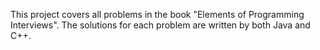 This project covers all problems in the book "Elements of Programming Interviews". The solutions for each problem are written by both Java and C++.
